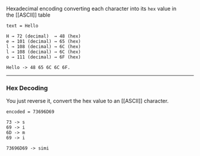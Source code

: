 Hexadecimal encoding converting each character into its `hex` value in the [[ASCII]] table

```
text = Hello 

H → 72 (decimal)  → 48 (hex)
e → 101 (decimal) → 65 (hex)
l → 108 (decimal) → 6C (hex)
l → 108 (decimal) → 6C (hex)
o → 111 (decimal) → 6F (hex)

Hello -> 48 65 6C 6C 6F.
```
---
### **Hex Decoding**
You just reverse it, convert the hex value to an [[ASCII]] character.
```
encoded = 73696D69

73 -> s
69 -> i
6D -> m
69 -> i

73696D69 -> simi
```
